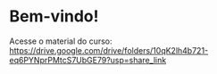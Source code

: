 # Bem-vindo! 

Acesse o material do curso: https://drive.google.com/drive/folders/10qK2lh4b721-eq6PYNprPMtcS7UbGE79?usp=share_link
